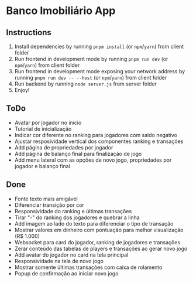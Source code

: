 # Banco Imobiliário App

## Instructions

1. Install dependencies by running `pnpm install` (or `npm`/`yarn`) from client folder
2. Run frontend in development mode by running `pnpm run dev` (or `npm`/`yarn`) from client folder
3. Run frontend in development mode exposing your network address by running `pnpm run dev -- --host` (or `npm`/`yarn`) from client folder
4. Run backend by running `node server.js` from server folder
5. Enjoy!

## ToDo
- Avatar por jogador no início
- Tutorial de inicialização
- Indicar cor diferente no ranking para jogadores com saldo negativo
- Ajustar resposividade vertical dos componentes ranking e transações
- Add página de propriedades por jogador
- Add página de balanço final para finalização de jogo
- Add menu lateral com as opções de novo jogo, propriedades por jogador e balanço final

## Done
- Fonte texto mais amigável
- Diferenciar transição por cor
- Responsividade do ranking e últimas transações
- Tirar "-" do ranking dos jogadores e quebrar a linha
- Add imagem ao lado do texto para diferenciar o tipo de transação
- Mostrar valores em dinheiro com pontuação para melhor visualização (R$ 1.000)
- Websocket para card do jogador, ranking de jogadores e transações
- Zerar conteúdo das tabelas de players e transações ao gerar novo jogo
- Add avatar do jogador no card na tela principal
- Responsividade na tela de novo jogo
- Mostrar somente últimas transações com caixa de rolamento
- Popup de confirmação ao iniciar novo jogo